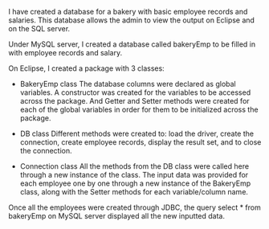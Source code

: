 I have created a database for a bakery with basic employee records and salaries. This database allows the admin to view the output on Eclipse and on the SQL server.

Under MySQL server, I created a database called bakeryEmp to be filled in with employee records and salary.

On Eclipse, I created a package with 3 classes:
- BakeryEmp class
The database columns were declared as global variables. A constructor was created for the variables to be accessed across the package. And Getter and Setter methods were created for each of the global variables in order for them to be initialized across the package.

- DB class
Different methods were created to: load the driver, create the connection, create employee records, display the result set, and to close the connection.

- Connection class
All the methods from the DB class were called here through a new instance of the class. The input data was provided for each employee one by one through a new instance of the BakeryEmp class, along with the Setter methods for each variable/column name.

Once all the employees were created through JDBC, the query select * from bakeryEmp on MySQL server displayed all the new inputted data.
